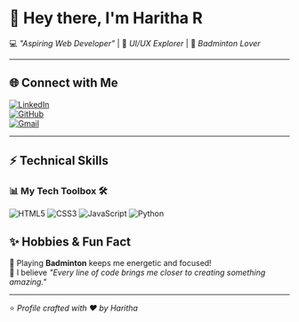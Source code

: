 # 👋 Hey there, I'm Haritha R  

💻 *"Aspiring Web Developer"* | 🌱 *UI/UX Explorer* | 🏸 *Badminton Lover*  

---

## 🌐 Connect with Me  
[![LinkedIn](https://img.shields.io/badge/LinkedIn-%230A66C2.svg?&style=for-the-badge&logo=linkedin&logoColor=white)](https://www.linkedin.com/in/haritha-ramalingam-321205349)  
[![GitHub](https://img.shields.io/badge/GitHub-100000?style=for-the-badge&logo=github&logoColor=white)](https://github.com/haritha-2108)  
[![Gmail](https://img.shields.io/badge/Gmail-D14836?style=for-the-badge&logo=gmail&logoColor=white)](mailto:haritharamalingam2108@gmail.com)  

---

## ⚡ Technical Skills  

### 📊 My Tech Toolbox 🛠️

![HTML5](https://img.shields.io/badge/HTML5-E34F26?logo=html5&logoColor=white&style=for-the-badge)
![CSS3](https://img.shields.io/badge/CSS3-1572B6?logo=css3&logoColor=white&style=for-the-badge)
![JavaScript](https://img.shields.io/badge/JavaScript-F7DF1E?logo=javascript&logoColor=000&style=for-the-badge)
![Python](https://img.shields.io/badge/Python-3776AB?logo=python&logoColor=white&style=for-the-badge)
## ✨ Hobbies & Fun Fact  
🏸 Playing **Badminton** keeps me energetic and focused!  
🌟 I believe *"Every line of code brings me closer to creating something amazing."*  

---

⭐️ *Profile crafted with ❤️ by Haritha*


